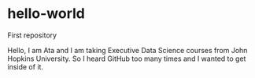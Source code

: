 # hello-world
First repository

Hello, I am Ata and I am taking Executive Data Science courses from John Hopkins University. So I heard GitHub too many times and I wanted to get inside of it. 
